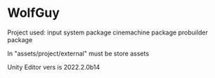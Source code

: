 # WolfGuy

Project used:
input system package
cinemachine package
probuilder package

In "assets/project/external" must be store assets

Unity Editor vers is 2022.2.0b14